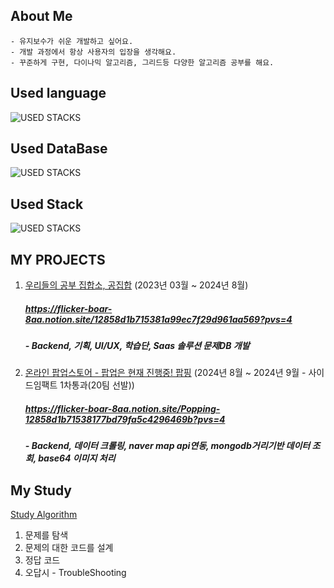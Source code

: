 <!--
**jjjheeee/jjjheeee** is a ✨ _special_ ✨ repository because its `README.md` (this file) appears on your GitHub profile.

Here are some ideas to get you started:

- 🔭 I’m currently working on ...
- 🌱 I’m currently learning ...
- 👯 I’m looking to collaborate on ...
- 🤔 I’m looking for help with ...
- 💬 Ask me about ...
- 📫 How to reach me: ...
- 😄 Pronouns: ...
- ⚡ Fun fact: ...
-->

## About Me
```planetext
- 유지보수가 쉬운 개발하고 싶어요.
- 개발 과정에서 항상 사용자의 입장을 생각해요.
- 꾸준하게 구현, 다이나믹 알고리즘, 그리드등 다양한 알고리즘 공부를 해요.
```


## Used language
![USED STACKS](https://skillicons.dev/icons?i=python,java)

## Used DataBase
![USED STACKS](https://skillicons.dev/icons?i=mongodb,mysql,redis,postgresql)

## Used Stack
![USED STACKS](https://skillicons.dev/icons?i=react,ts,nextjs,django,nodejs,expressjs)


## MY PROJECTS
1. [우리들의 공부 집합소, 공집합](https://gongziphap.com/) (2023년 03월 ~ 2024년 8월)
   ##### https://flicker-boar-8aa.notion.site/12858d1b715381a99ec7f29d961aa569?pvs=4
   ##### - Backend, 기획, UI/UX, 학습단, Saas 솔루션 문제DB 개발

2. [온라인 팝업스토어 - 팝업은 현재 진행중! 팝핑](https://github.com/popping-official) (2024년 8월 ~ 2024년 9월 - 사이드임팩트 1차통과(20팀 선발))
   ##### https://flicker-boar-8aa.notion.site/Popping-12858d1b71538177bd79fa5c4296469b?pvs=4
   ##### - Backend, 데이터 크롤링,  naver map api연동, mongodb거리기반 데이터 조회, base64 이미지 처리

## My Study

[Study Algorithm](https://flicker-boar-8aa.notion.site/Study-Algorithm-15058d1b7153807ea9e0dcda4a400e99)
1. 문제를 탐색
2. 문제의 대한 코드를 설계
3. 정답 코드 
4. 오답시 - TroubleShooting
   
